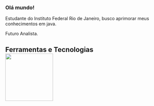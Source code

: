 ### Olá mundo! 


Estudante do Instituto Federal Rio de Janeiro, busco aprimorar meus conhecimentos em java.

Futuro Analista.
## Ferramentas e Tecnologias<br><img src="https://raw.githubusercontent.com/MatheusHonorato/curso-front-end-marco-bruno/master/html-css-js.png" width="150" height="150" style="text-align:center;"/>

